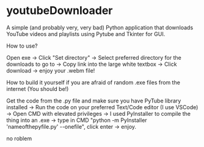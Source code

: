 # youtubeDownloader
A simple (and probably very, very bad) Python application that downloads YouTube videos and playlists using Pytube and Tkinter for GUI.


How to use? 

Open exe -> Click "Set directory" -> Select preferred directory for the downloads to go to -> Copy link into the large white textbox -> Click download -> enjoy your .webm file!

How to build it yourself if you are afraid of random .exe files from the internet (You should be!) 

Get the code from the .py file and make sure you have PyTube library installed -> Run the code on your preferred Text/Code editor (I use VSCode) -> Open CMD with elevated privileges -> I used PyInstaller to compile the thing into an .exe -> type in CMD "python -m PyInstaller 'nameofthepyfile.py' --onefile", click enter -> enjoy.


no roblem

